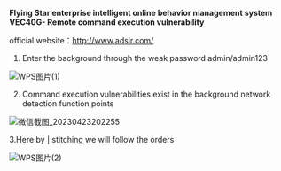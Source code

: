 **Flying Star enterprise intelligent online behavior management system VEC40G- Remote command execution vulnerability**

official website：http://www.adslr.com/

1. Enter the background through the weak password
admin/admin123

![WPS图片(1)](https://user-images.githubusercontent.com/131507436/233839655-2ef5c213-d19c-4f72-b236-ee5ee6d3e0d0.png)

2. Command execution vulnerabilities exist in the background network detection function points

![微信截图_20230423202255](https://user-images.githubusercontent.com/131507436/233839671-66f9b01c-cbbb-49af-95d9-a0a064be3abf.png)

3.Here by | stitching we will follow the orders

![WPS图片(2)](https://user-images.githubusercontent.com/131507436/233839718-8534aad1-44fe-417a-acd6-182eea8fe93c.png)


